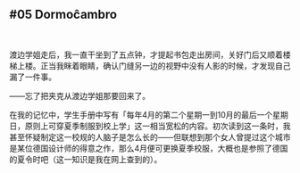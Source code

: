 ## #05 Dormoĉambro

&emsp;

渡边学姐走后，我一直干坐到了五点钟，才提起书包走出房间，关好门后又顺着楼梯上楼。正当我眯着眼睛，确认门缝另一边的视野中没有人影的时候，才发现自己漏了一件事。

——忘了把夹克从渡边学姐那要回来了。

在我的记忆中，学生手册中写有「每年4月的第二个星期一到10月的最后一个星期日，原则上可穿夏季制服到校上学」这一相当宽松的内容。初次读到这一条时，我甚至怀疑制定这一校规的人脑子是怎么长的——但联想到那个女人曾提过这个城市是某位德国设计师的得意之作，那么4月便可更换夏季校服，大概也是参照了德国的夏令时吧（这一知识是我在网上查到的）。

